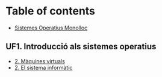 # Table of contents

* [Sistemes Operatius Monolloc](README.md)

## UF1. Introducció als sistemes operatius

* [2. Màquines virtuals](maquines-virtuals.md)
* [2. El sistema informàtic](2.-el-sistema-informatic.md)

